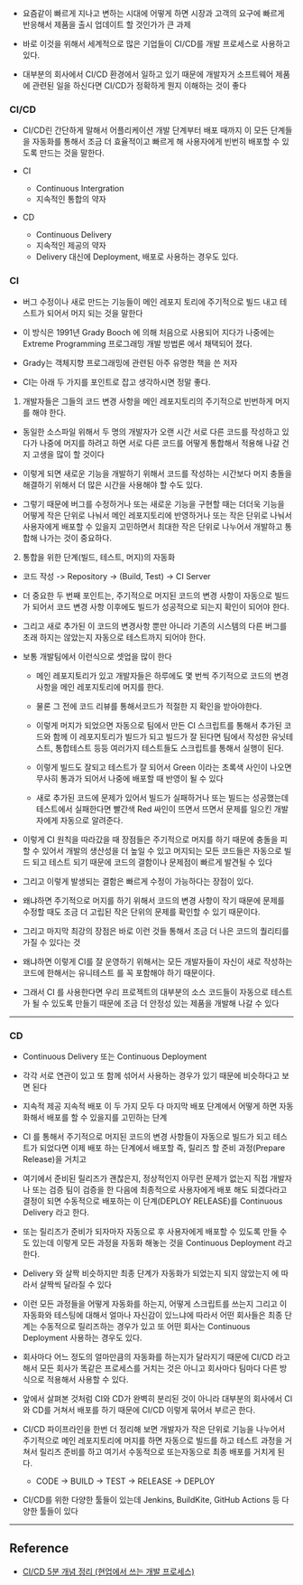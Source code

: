 - 요즘같이 빠르게 지나고 변하는 시대에 어떻게 하면 시장과 고객의 요구에 빠르게 반응해서 제품을 출시 업데이트 할 것인가가 큰 과제

- 바로 이것을 위해서 세계적으로 많은 기업들이 CI/CD를 개발 프로세스로 사용하고 있다.

- 대부분의 회사에서 CI/CD 환경에서 일하고 있기 때문에 개발자거 소프트웨어 제품에 관련된 일을 하신다면 CI/CD가 정확하게 뭔지 이해하는 것이 좋다

### CI/CD

- CI/CD린 간단하게 말해서 어플리케이션 개발 단계부터 배포 때까지 이 모든 단계들을 자동화를 통해서 조금 더 효율적이고 빠르게 해 사용자에게 빈번히 배포할 수 있도록 만드는 것을 말한다.

- CI
  - Continuous Intergration
  - 지속적인 통합의 약자
- CD

  - Continuous Delivery
  - 지속적인 제공의 약자
  - Delivery 대신에 Deployment, 배포로 사용하는 경우도 있다.

### CI

- 버그 수정이나 새로 만드는 기능들이 메인 레포지 토리에 주기적으로 빌드 내고 테스트가 되어서 머지 되는 것을 말한다
- 이 방식은 1991년 Grady Booch 에 의해 처음으로 사용되어 지다가 나중에는 Extreme Programming 프로그래밍 개발 방법론 에서 채택되어 졌다.
- Grady는 객체지향 프로그래밍에 관련된 아주 유명한 책을 쓴 저자

- CI는 아래 두 가지를 포인트로 잡고 생각하시면 정말 좋다.

1. 개발자들은 그들의 코드 변경 사항을 메인 레포지토리의 주기적으로 빈번하게 머지를 해야 한다.

- 동일한 소스파일 위해서 두 명의 개발자가 오랜 시간 서로 다른 코드를 작성하고 있다가 나중에 머지를 하려고 하면 서로 다른 코드를 어떻게 통합해서 적용해 나갈 건지 고생을 많이 할 것이다

- 이렇게 되면 새로운 기능을 개발하기 위해서 코드를 작성하는 시간보다 머지 충돌을 해결하기 위해서 더 많은 시간을 사용해야 할 수도 있다.

- 그렇기 때문에 버그를 수정하거나 또는 새로운 기능을 구현할 때는 더더욱 기능을 어떻게 작은 단위로 나눠서 메인 레포지토리에 반영하거나 또는 작은 단위로 나눠서 사용자에게 배포할 수 있을지 고민하면서 최대한 작은 단위로 나누어서 개발하고 통합해 나가는 것이 중요하다.

2. 통합을 위한 단계(빌드, 테스트, 머지)의 자동화

- 코드 작성 -> Repository -> (Build, Test) -> CI Server

- 더 중요한 두 번째 포인트는, 주기적으로 머지된 코드의 변경 사항이 자동으로 빌드가 되어서 코드 변경 사항 이후에도 빌드가 성공적으로 되는지 확인이 되어야 한다.

- 그리고 새로 추가된 이 코드의 변경사항 뿐만 아니라 기존의 시스템의 다른 버그를 초래 하지는 않았는지 자동으로 테스트까지 되어야 한다.

- 보통 개발팀에서 이런식으로 셋업을 많이 한다

  - 메인 레포지토리가 있고 개발자들은 하루에도 몇 번씩 주기적으로 코드의 변경사항을 메인 레포지토리에 머지를 한다.

  - 물론 그 전에 코드 리뷰를 통해서코드가 적절한 지 확인을 받아야한다.

  - 이렇게 머지가 되었으면 자동으로 팀에서 만든 CI 스크립트를 통해서 추가된 코드와 함께 이 레포지토리가 빌드가 되고 빌드가 잘 된다면 팀에서 작성한 유닛테스트, 통합테스트 등등 여러가지 테스트들도 스크립트를 통해서 실행이 된다.

  - 이렇게 빌드도 잘되고 테스트가 잘 되어서 Green 이라는 초록색 사인이 나오면 무사히 통과가 되어서 나중에 배포할 때 반영이 될 수 있다

  - 새로 추가된 코드에 문제가 있어서 빌드가 실패하거나 또는 빌드는 성공했는데 테스트에서 실패한다면 빨간색 Red 싸인이 뜨면서 뜨면서 문제를 일으킨 개발자에게 자동으로 알려준다.

- 이렇게 CI 원칙을 따라갔을 때 장점들은 주기적으로 머지를 하기 때문에 충돌을 피할 수 있어서 개발의 생산성을 더 높일 수 있고 머지되는 모든 코드들은 자동으로 빌드 되고 테스트 되기 때문에 코드의 결함이나 문제점이 빠르게 발견될 수 있다

- 그리고 이렇게 발생되는 결함은 빠르게 수정이 가능하다는 장점이 있다.

- 왜냐하면 주기적으로 머지를 하기 위해서 코드의 변경 사항이 작기 때문에 문제를 수정할 때도 조금 더 고립된 작은 단위의 문제를 확인할 수 있기 때문이다.

- 그리고 마지막 최강의 장점은 바로 이런 것들 통해서 조금 더 나은 코드의 퀄리티를 가질 수 있다는 것

- 왜냐하면 이렇게 CI를 잘 운영하기 위해서는 모든 개발자들이 자신이 새로 작성하는 코드에 한해서는 유니테스트 를 꼭 포함해야 하기 때문이다.

- 그래서 CI 를 사용한다면 우리 프로젝트의 대부분의 소스 코드들이 자동으로 테스트가 될 수 있도록 만들기 때문에 조금 더 안정성 있는 제품을 개발해 나갈 수 있다

---

### CD

- Continuous Delivery 또는 Continuous Deployment
- 각각 서로 연관이 있고 또 함께 섞어서 사용하는 경우가 있기 때문에 비슷하다고 보면 된다

- 지속적 제공 지속적 배포 이 두 가지 모두 다 마지막 배포 단계에서 어떻게 하면 자동화해서 배포를 할 수 있을지를 고민하는 단계

- CI 를 통해서 주기적으로 머지된 코드의 변경 사항들이 자동으로 빌드가 되고 테스트가 되었다면 이제 배포 하는 단계에서 배포할 즉, 릴리즈 할 준비 과정(Prepare Release)을 거치고

- 여기에서 준비된 릴리즈가 괜찮은지, 정상적인지 아무런 문제가 없는지 직접 개발자나 또는 검증 팀이 검증을 한 다음에 최종적으로 사용자에게 배포 해도 되겠다라고 결정이 되면 수동적으로 배포하는 이 단계(DEPLOY RELEASE)를 Continuous Delivery 라고 한다.

- 또는 릴리즈가 준비가 되자마자 자동으로 후 사용자에게 배포할 수 있도록 만들 수도 있는데 이렇게 모든 과정을 자동화 해놓는 것을 Continuous Deployment 라고 한다.

- Delivery 와 살짝 비슷하지만 최종 단계가 자동화가 되었는지 되지 않았는지 에 따라서 살짝씩 달라질 수 있다

- 이런 모든 과정들을 어떻게 자동화를 하는지, 어떻게 스크립트를 쓰는지 그리고 이 자동화와 테스팅에 대해서 얼마나 자신감이 있느냐에 따라서 어떤 회사들은 최종 단계는 수동적으로 릴리즈하는 경우가 있고 또 어떤 회사는 Continuous Deployment 사용하는 경우도 있다.

- 회사마다 어느 정도의 얼마만큼의 자동화를 하는지가 달라지기 때문에 CI/CD 라고 해서 모든 회사가 똑같은 프로세스를 거치는 것은 아니고 회사마다 팀마다 다른 방식으로 적용해서 사용할 수 있다.

- 앞에서 살펴본 것처럼 CI와 CD가 완벽히 분리된 것이 아니라 대부분의 회사에서 CI와 CD를 거쳐서 배포를 하기 때문에 CI/CD 이렇게 묶어서 부르곤 한다.

- CI/CD 파이프라인을 한번 더 정리해 보면 개발자가 작은 단위로 기능을 나누어서 주기적으로 메인 레포지토리에 머지를 하면 자동으로 빌드를 하고 테스트 과정을 거쳐서 릴리즈 준비를 하고 여기서 수동적으로 또는자동으로 최종 배포를 거치게 된다.

  - CODE -> BUILD -> TEST -> RELEASE -> DEPLOY

- CI/CD를 위한 다양한 툴들이 있는데 Jenkins, BuildKite, GitHub Actions 등 다양한 툴들이 있다

---

## Reference

- [CI/CD 5분 개념 정리 (현업에서 쓰는 개발 프로세스)](https://www.youtube.com/watch?v=0Emq5FypiMM)
